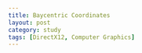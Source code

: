 ```yaml
---
title: Baycentric Coordinates
layout: post
category: study
tags: [DirectX12, Computer Graphics]
---
```

